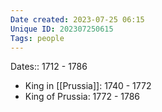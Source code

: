 ```yaml
---
Date created: 2023-07-25 06:15
Unique ID: 202307250615
Tags: people
---
```

Dates:: 1712 - 1786

- King in [[Prussia]]: 1740 - 1772
- King of Prussia: 1772 - 1786
